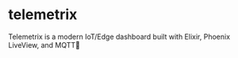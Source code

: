 # telemetrix
Telemetrix is a modern IoT/Edge dashboard built with Elixir, Phoenix LiveView, and MQTT🚀
